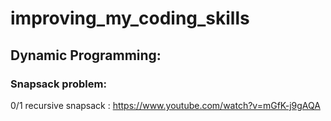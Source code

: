 # improving_my_coding_skills
## Dynamic Programming:
### Snapsack problem:
0/1 recursive snapsack : https://www.youtube.com/watch?v=mGfK-j9gAQA
